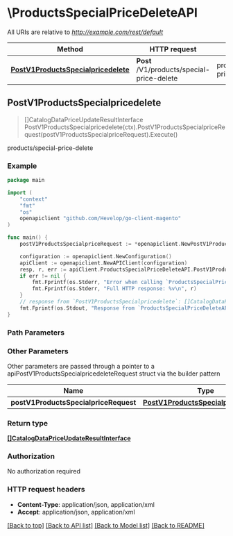 # \ProductsSpecialPriceDeleteAPI

All URIs are relative to *http://example.com/rest/default*

Method | HTTP request | Description
------------- | ------------- | -------------
[**PostV1ProductsSpecialpricedelete**](ProductsSpecialPriceDeleteAPI.md#PostV1ProductsSpecialpricedelete) | **Post** /V1/products/special-price-delete | products/special-price-delete



## PostV1ProductsSpecialpricedelete

> []CatalogDataPriceUpdateResultInterface PostV1ProductsSpecialpricedelete(ctx).PostV1ProductsSpecialpriceRequest(postV1ProductsSpecialpriceRequest).Execute()

products/special-price-delete



### Example

```go
package main

import (
	"context"
	"fmt"
	"os"
	openapiclient "github.com/Hevelop/go-client-magento"
)

func main() {
	postV1ProductsSpecialpriceRequest := *openapiclient.NewPostV1ProductsSpecialpriceRequest([]openapiclient.CatalogDataSpecialPriceInterface{*openapiclient.NewCatalogDataSpecialPriceInterface(float32(123), int32(123), "Sku_example", "PriceFrom_example", "PriceTo_example")}) // PostV1ProductsSpecialpriceRequest |  (optional)

	configuration := openapiclient.NewConfiguration()
	apiClient := openapiclient.NewAPIClient(configuration)
	resp, r, err := apiClient.ProductsSpecialPriceDeleteAPI.PostV1ProductsSpecialpricedelete(context.Background()).PostV1ProductsSpecialpriceRequest(postV1ProductsSpecialpriceRequest).Execute()
	if err != nil {
		fmt.Fprintf(os.Stderr, "Error when calling `ProductsSpecialPriceDeleteAPI.PostV1ProductsSpecialpricedelete``: %v\n", err)
		fmt.Fprintf(os.Stderr, "Full HTTP response: %v\n", r)
	}
	// response from `PostV1ProductsSpecialpricedelete`: []CatalogDataPriceUpdateResultInterface
	fmt.Fprintf(os.Stdout, "Response from `ProductsSpecialPriceDeleteAPI.PostV1ProductsSpecialpricedelete`: %v\n", resp)
}
```

### Path Parameters



### Other Parameters

Other parameters are passed through a pointer to a apiPostV1ProductsSpecialpricedeleteRequest struct via the builder pattern


Name | Type | Description  | Notes
------------- | ------------- | ------------- | -------------
 **postV1ProductsSpecialpriceRequest** | [**PostV1ProductsSpecialpriceRequest**](PostV1ProductsSpecialpriceRequest.md) |  | 

### Return type

[**[]CatalogDataPriceUpdateResultInterface**](CatalogDataPriceUpdateResultInterface.md)

### Authorization

No authorization required

### HTTP request headers

- **Content-Type**: application/json, application/xml
- **Accept**: application/json, application/xml

[[Back to top]](#) [[Back to API list]](../README.md#documentation-for-api-endpoints)
[[Back to Model list]](../README.md#documentation-for-models)
[[Back to README]](../README.md)

